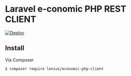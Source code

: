Laravel e-conomic PHP REST CLIENT
===================

[![Deploy](https://www.herokucdn.com/deploy/button.png)](https://heroku.com/deploy?template=https://github.com/cjonstrup/laravel-e-conomic-client-demo)

## Install

Via Composer

``` bash
$ composer require lenius/economic-php-client
```
